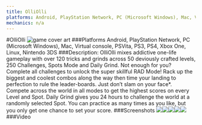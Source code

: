 ```yaml
---
title: OlliOlli
platforms: Android, PlayStation Network, PC (Microsoft Windows), Mac, Virtual console, PSVita, PS3, PS4, Xbox One, Linux, Nintendo 3DS
mechanics: n/a
---
```

#OlliOlli
![game cover art](//images.igdb.com/igdb/image/upload/t_cover_big/fx6dnaonowvihsga11jx.jpg "Logo Title Text 1")
###Platforms
Android, PlayStation Network, PC (Microsoft Windows), Mac, Virtual console, PSVita, PS3, PS4, Xbox One, Linux, Nintendo 3DS
###Description:
OlliOlli mixes addictive one-life gameplay with over 120 tricks and grinds across 50 deviously crafted levels, 250 Challenges, Spots Mode and Daily Grind. Not enough for you? Complete all challenges to unlock the super skillful RAD Mode! Rack up the biggest and coolest combos along the way then time your landing to perfection to rule the leader-boards. Just don’t slam on your face*. Compete across the world in all modes to get the highest scores on every Level and Spot. Daily Grind gives you 24 hours to challenge the world at a randomly selected Spot. You can practice as many times as you like, but you only get one chance to set your score.
###Screenshots
<a target="_blank" href="//images.igdb.com/igdb/image/upload/t_cover_big/rwpozid8ncvwtdlwskmf.jpg"><img src="//images.igdb.com/igdb/image/upload/t_thumb/rwpozid8ncvwtdlwskmf.jpg"/></a><a target="_blank" href="//images.igdb.com/igdb/image/upload/t_cover_big/ukrgbiyhc5taz5zc6k1e.jpg"><img src="//images.igdb.com/igdb/image/upload/t_thumb/ukrgbiyhc5taz5zc6k1e.jpg"/></a><a target="_blank" href="//images.igdb.com/igdb/image/upload/t_cover_big/ps98qlgr1bl2vdymjw60.jpg"><img src="//images.igdb.com/igdb/image/upload/t_thumb/ps98qlgr1bl2vdymjw60.jpg"/></a><a target="_blank" href="//images.igdb.com/igdb/image/upload/t_cover_big/ocrzlclb4h27a6u3xxd3.jpg"><img src="//images.igdb.com/igdb/image/upload/t_thumb/ocrzlclb4h27a6u3xxd3.jpg"/></a><a target="_blank" href="//images.igdb.com/igdb/image/upload/t_cover_big/pskz5lbyvvqathfvmypg.jpg"><img src="//images.igdb.com/igdb/image/upload/t_thumb/pskz5lbyvvqathfvmypg.jpg"/></a>
###Video

